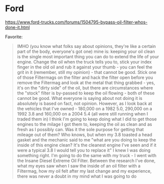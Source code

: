 # Ford
https://www.ford-trucks.com/forums/1504795-bypass-oil-filter-whos-done-it.html

Favorite:
>IMHO (you know what folks say about opinions, they're like a certain part of the body, everyone's got one) mine is: keeping your oil clean is the single most important thing you can do to extend the life of your engine. Change the oil when the truck tells you to, stick your index finger in the old oil and rub it against your thumb - you can feel the grit in it (remember, still my opinion) - that cannot be good. Stick one of those Filtermags on the filter and hack the filter open before you remove the Filtermag and look at the metal that thing grabbed - yes, it's on the "dirty side" of the oil, but there are circumstances where the "stock" filter is by-passed to keep the oil flowing - both of these cannot be good. What everyone is saying about not doing it is absolutely is based on fact, not opinion. However, as I look back at the vehicles that I've owned - 180,000 on a 1982 5.0, 290,000 on a 1992 3.8 and 160,000 on a 2004 5.4 (all were still running when I traded them in) I think I'm going to keep doing what I did to get those engines to the milage I got them to, keeping the oil as clean and as fresh as I possibly can. Was it the sole purpose for getting that mileage out of them? Who knows, but when my 3.8 toasted a head gasket and the mechanic said to me "what are you doing to keep the inside of this engine clean? It's the cleanest engine I've seen and if it were a typical 3.8 I would tell you to replace it" I knew I was doing something right. I'm going to do the same with my truck - I went with the Insane Diesel Extreme Oil Filter. Between the research I've done, what my eyes saw when I saw the inside of an oil filter with a Filtermag, how my oil felt after my last change and my experience, there was never a doubt in my mind what I was going to do
